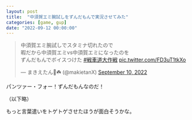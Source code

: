 ```yaml
---
layout: post
title:  "中須賀エミ腕試しをずんだもんで実況させてみた"
categories: [game, gup]
date: "2022-09-12 00:00:00"
---
```


<blockquote class="twitter-tweet tw-align-center"><p lang="ja" dir="ltr">中須賀エミ腕試しでスタミナ切れたので<br>暇だから中須賀エミvs中須賀エミになったのを<br>ずんだもんでボイスつけた <a href="https://twitter.com/hashtag/%E6%88%A6%E8%BB%8A%E9%81%93%E5%A4%A7%E4%BD%9C%E6%88%A6?src=hash&amp;ref_src=twsrc%5Etfw">#戦車道大作戦</a> <a href="https://t.co/FD3uT1tkXo">pic.twitter.com/FD3uT1tkXo</a></p>&mdash; まきえたん🥦☘️ (@makietanX) <a href="https://twitter.com/makietanX/status/1568597422292738049?ref_src=twsrc%5Etfw">September 10, 2022</a></blockquote> <script async src="https://platform.twitter.com/widgets.js" charset="utf-8"></script>

パンツァー・フォー！ずんだもんなのだ！

（以下略）

もっと言葉遣いをトゲトゲさせたほうが面白そうかな。
